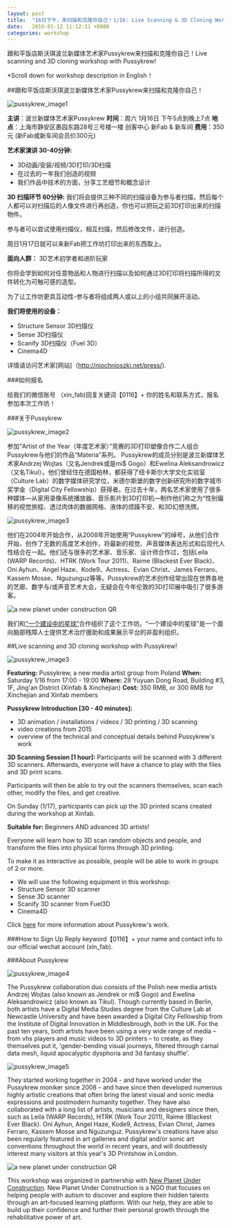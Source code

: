 ```yaml
---
layout: post
title:  "16日下午，来扫描和克隆你自己！1/16: Live Scanning & 3D Cloning Workshop!"
date:   2016-01-12 11:12:11 +0800
categories: workshop
---
```


跟和平饭店斯沃琪波兰新媒体艺术家Pussykrew来扫描和克隆你自己！Live scanning and 3D cloning workshop with Pussykrew!

*Scroll down for workshop description in English！

##跟和平饭店斯沃琪波兰新媒体艺术家Pussykrew来扫描和克隆你自己！

<img class="img-responsive" src="/img/wechat-posts/1-16-2016-Pussykrew-3D-printing/pussykrew8.jpg" 
  alt="pussykrew_image1" />

**主讲**：波兰新媒体艺术家Pussykrew
**时间**：周六 1月16日 下午5点到晚上7点
**地点**：上海市静安区愚园东路28号三号楼一楼 创客中心 新Fab & 新车间
**费用**：350元 (新Fab或新车间会员价300元)

**艺术家演讲 30-40分钟:**
- 3D动画/安装/视频/3D打印/3D扫描
- 在过去的一年我们创造的视频
- 我们作品中技术的方面，分享工艺细节和概念设计

**3D 扫描环节 60分钟:**
我们将会提供三种不同的扫描设备为参与者扫描，然后每个人都可以对扫描后的人像文件进行再创造，你也可以把玩之前3D打印出来的扫描物件。

参与者可以尝试使用扫描仪，相互扫描，然后修改文件，进行创造。

周日1月17日就可以来新Fab把工作坊打印出来的东西取上。

**面向人群：**
3D艺术初学者和进阶玩家

你将会学到如何对任意物品和人物进行扫描以及如何通过3D打印将扫描所得的文件转化为可触可感的造型。

为了让工作坊更具互动性-参与者将组成两人或以上的小组共同展开活动。

**我们将使用的设备：**
- Structure Sensor 3D扫描仪
- Sense 3D扫描仪
- Scanify 3D扫描仪（Fuel 3D）
- Cinema4D

详情请访问艺术家[网站]（http://niochnioszki.net/press/).

###如何报名

给我们的微信账号 （xin_fab)回复关键词【0116】+ 你的姓名和联系方式，报名参加本次工作坊！

###关于Pussykrew

<img class="img-responsive" src="/img/wechat-posts/1-16-2016-Pussykrew-3D-printing/pussykrew6.jpg" 
  alt="pussykrew_image2" />

参加“Artist of the Year（年度艺术家）”竞赛的3D打印塑像合作二人组合Pussykrew与他们的作品“Materia”系列。
Pussykrew的成员分别是波兰新媒体艺术家Andrzej Wojtas（又名Jendrek或是mi$ Gogo）和Ewelina Aleksandrowicz（又名Tikul）。他们曾经住在德国柏林，都获得了纽卡斯尔大学文化实验室（Culture Lab）的数字媒体研究学位，米德尔斯堡的数字创新研究所的数字城市奖学金（Digital City Fellowship）获得者。在过去十年，两名艺术家使用了很多种媒体—从家用录像系统播放器、音乐影片到3D打印机—制作他们称之为“性别偏移的视觉旅程、透过肉体的数据网格、液体的烦躁不安、和3D幻想洗牌。

<img class="img-responsive" src="/img/wechat-posts/1-16-2016-Pussykrew-3D-printing/pussykrew2.jpg" 
  alt="pussykrew_image3" />

他们在2004年开始合作，从2008年开始使用“Pussykrew”的绰号，从他们合作开始，创作了无数的高度艺术创作，将最新的视觉、声音媒体表达形式和后现代人性结合在一起。他们还与很多的艺术家、音乐家、设计师合作过，包括Leila (WARP Records)、HTRK (Work Tour 2011)、Raime (Blackest Ever Black)、Oni Ayhun、Angel Haze、Kode9、Actress、Evian Christ、James Ferraro、Kassem Mosse、Nguzunguz等等。Pussykrew的艺术创作经常出现在世界各地的艺廊、数字与/或声音艺术大会，无疑会在今年伦敦的3D打印展中吸引了很多游客。

 <img class="img-responsive" src="/img/wechat-posts/1-16-2016-Pussykrew-3D-printing/new planet under construction.jpg" 
  alt="a new planet under construction QR" />

我们和[“一个建设中的星球”](http://aconstruct.weebly.com/)合作组织了这个工作坊。“一个建设中的星球”是一个面向脑部残障人士提供艺术治疗援助和成果展示平台的非盈利组织。

##Live scanning and 3D cloning workshop with Pussykrew!

<img class="img-responsive" src="/img/wechat-posts/1-16-2016-Pussykrew-3D-printing/pussykrew7.jpg" 
  alt="pussykrew_image3" />

**Featuring:** Pussykrew, a new media artist group from Poland
**When:** Saturday 1/16 from 17:00 - 19:00
**Where:**  28 Yuyuan Dong Road, Building #3, 1F, Jing'an District (Xinfab & Xinchejian)
**Cost:** 350 RMB, or 300 RMB for Xinchejian and Xinfab members

**Pussykrew Introduction [30 - 40 minutes]:**
- 3D animation / installations / videos / 3D printing / 3D scanning
- video creations from 2015
- overview of the technical and conceptual details behind Pussykrew's work

**3D Scanning Session [1 hour]:**
Participants will be scanned with 3 different 3D scanners. Afterwards, everyone will have a chance to play with the files and 3D print scans.

Participants will then be able to try out the scanners themselves, scan each other, modify the files, and get creative.

On Sunday (1/17), participants can pick up the 3D printed scans created during the workshop at Xinfab.

**Suitable for:**
Beginners AND advanced 3D artists!

Everyone will learn how to 3D scan random objects and people, and transform the files into physical forms through 3D printing.

To make it as interactive as possible, people will be able to work in groups of 2 or more.

- We will use the following equipment in this workshop:
- Structure Sensor 3D scanner
- Sense 3D scanner
- Scanify 3D scanner from Fuel3D
- Cinema4D

Click [here](http://niochnioszki.net/press/) for more information about Pussykrew's work.

###How to Sign Up
Reply keyword【0116】+ your name and contact info to our official wechat account (xin_fab).

###About Pussykrew

<img class="img-responsive" src="/img/wechat-posts/1-16-2016-Pussykrew-3D-printing/pussykrew1.jpg" 
  alt="pussykrew_image4" />

The Pussykrew collaboration duo consists of the Polish new media artists Andrzej Wojtas (also known as Jendrek or mi$ Gogo) and Ewelina Aleksandrowicz (also known as Tikul). Though currently based in Berlin, both artists have a Digital Media Studies degree from the Culture Lab at Newcastle University and have been awarded a Digital City Fellowship from the Institute of Digital Innovation in Middlesbrough, both in the UK. For the past ten years, both artists have been using a very wide range of media – from vhs players and music videos to 3D printers – to create, as they themselves put it, 'gender-bending visual journeys, filtered through carnal data mesh, liquid apocalyptic dysphoria and 3d fantasy shuffle'.

<img class="img-responsive" src="/img/wechat-posts/1-16-2016-Pussykrew-3D-printing/pussykrew3.jpg" 
  alt="pussykrew_image5" />

They started working together in 2004 - and have worked under the Pussykrew moniker since 2008 – and have since then developed numerous highly artistic creations that often bring the latest visual and sonic media expressions and postmodern humanity together. They have also collaborated with a long list of artists, musicians and designers since then, such as Leila (WARP Records), HTRK (Work Tour 2011), Raime (Blackest Ever Black). Oni Ayhun, Angel Haze, Kode9, Actress, Evian Christ, James Ferraro, Kassem Mosse and Nguzunguz. Pussykrew's creations have also been regularly featured in art galleries and digital and/or sonic art conventions throughout the world in recent years, and will doubtlessly interest many visitors at this year's 3D Printshow in London.

<img class="img-responsive" src="/img/wechat-posts/1-16-2016-Pussykrew-3D-printing/new planet under construction.jpg" 
  alt="a new planet under construction QR" />

This workshop was organized in partnership with [New Planet Under Construction](http://aconstruct.weebly.com/). New Planet Under Construction is a NGO that focuses on helping people with autism to discover and explore their hidden talents through an art-focused learning platform. With our help, they are able to build up their confidence and further their personal growth through the rehabilitative power of art.
